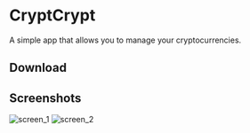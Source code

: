 # CryptCrypt

A simple app that allows you to manage your cryptocurrencies.

## Download

## Screenshots

![screen_1](https://i.postimg.cc/MG1Xf27p/Screenshot-20230429-025936.png)
![screen_2](https://i.postimg.cc/wvHMhf2c/Screenshot-20230429-030023.png)

